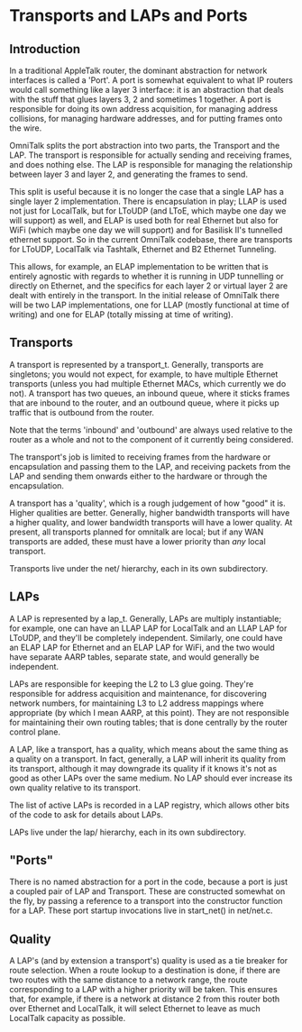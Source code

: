 # Transports and LAPs and Ports

## Introduction

In a traditional AppleTalk router, the dominant abstraction for network interfaces is called a 'Port'.  A port is somewhat equivalent to what IP routers would call something like a layer 3 interface: it is an abstraction that deals with the stuff that glues layers 3, 2 and sometimes 1 together.  A port is responsible for doing its own address acquisition, for managing address collisions, for managing hardware addresses, and for putting frames onto the wire.

OmniTalk splits the port abstraction into two parts, the Transport and the LAP.  The transport is responsible for actually sending and receiving frames, and does nothing else.  The LAP is responsible for managing the relationship between layer 3 and layer 2, and generating the frames to send.

This split is useful because it is no longer the case that a single LAP has a single layer 2 implementation.  There is encapsulation in play; LLAP is used not just for LocalTalk, but for LToUDP (and LToE, which maybe one day we will support) as well, and ELAP is used both for real Ethernet but also for WiFi (which maybe one day we will support) and for Basilisk II's tunnelled ethernet support.  So in the current OmniTalk codebase, there are transports for LToUDP, LocalTalk via Tashtalk, Ethernet and B2 Ethernet Tunneling.

This allows, for example, an ELAP implementation to be written that is entirely agnostic with regards to whether it is running in UDP tunnelling or directly on Ethernet, and the specifics for each layer 2 or virtual layer 2 are dealt with entirely in the transport.  In the initial release of OmniTalk there will be two LAP implementations, one for LLAP (mostly functional at time of writing) and one for ELAP (totally missing at time of writing).

## Transports

A transport is represented by a transport_t.  Generally, transports are singletons; you would not expect, for example, to have multiple Ethernet transports (unless you had multiple Ethernet MACs, which currently we do not).  A transport has two queues, an inbound queue, where it sticks frames that are inbound to the router, and an outbound queue, where it picks up traffic that is outbound from the router.

Note that the terms 'inbound' and 'outbound' are always used relative to the router as a whole and not to the component of it currently being considered.

The transport's job is limited to receiving frames from the hardware or encapsulation and passing them to the LAP, and receiving packets from the LAP and sending them onwards either to the hardware or through the encapsulation.  

A transport has a 'quality', which is a rough judgement of how "good" it is.  Higher qualities are better.  Generally, higher bandwidth transports will have a higher quality, and lower bandwidth transports will have a lower quality.  At present, all transports planned for omnitalk are local; but if any WAN transports are added, these must have a lower priority than *any* local transport.

Transports live under the net/ hierarchy, each in its own subdirectory.

## LAPs

A LAP is represented by a lap_t.  Generally, LAPs are multiply instantiable; for example, one can have an LLAP LAP for LocalTalk and an LLAP LAP for LToUDP, and they'll be completely independent.  Similarly, one could have an ELAP LAP for Ethernet and an ELAP LAP for WiFi, and the two would have separate AARP tables, separate state, and would generally be independent.

LAPs are responsible for keeping the L2 to L3 glue going.  They're responsible for address acquisition and maintenance, for discovering network numbers, for maintaining L3 to L2 address mappings where appropriate (by which I mean AARP, at this point).  They are not responsible for maintaining their own routing tables; that is done centrally by the router control plane.

A LAP, like a transport, has a quality, which means about the same thing as a quality on a transport.  In fact, generally, a LAP will inherit its quality from its transport, although it may downgrade its quality if it knows it's not as good as other LAPs over the same medium.  No LAP should ever increase its own quality relative to its transport.

The list of active LAPs is recorded in a LAP registry, which allows other bits of the code to ask for details about LAPs. 

LAPs live under the lap/ hierarchy, each in its own subdirectory.

## "Ports"

There is no named abstraction for a port in the code, because a port is just a coupled pair of LAP and Transport.  These are constructed somewhat on the fly, by passing a reference to a transport into the constructor function for a LAP.  These port startup invocations live in start_net() in net/net.c.

## Quality

A LAP's (and by extension a transport's) quality is used as a tie breaker for route selection.  When a route lookup to a destination is done, if there are two routes with the same distance to a network range, the route corresponding to a LAP with a higher priority will be taken.  This ensures that, for example, if there is a network at distance 2 from this router both over Ethernet and LocalTalk, it will select Ethernet to leave as much LocalTalk capacity as possible.
